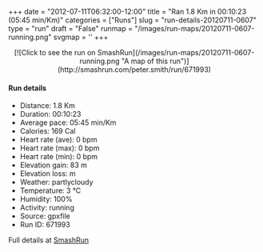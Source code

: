 +++
date = "2012-07-11T06:32:00-12:00"
title = "Ran 1.8 Km in 00:10:23 (05:45 min/Km)"
categories = ["Runs"]
slug = "run-details-20120711-0607"
type = "run"
draft = "False"
runmap = "/images/run-maps/20120711-0607-running.png"
svgmap = '<polyline points="0 66, 1 65, 4 63, 5 61, 7 60, 7 59, 9 57, 10 56, 12 55, 13 56, 15 55, 19 56, 22 57, 24 57, 26 58, 27 57, 29 56, 31 55, 32 54, 33 53, 34 50, 35 49, 36 47, 36 46, 37 45, 40 40, 41 39, 41 38, 43 36, 44 35, 45 34, 47 36, 50 38, 51 39, 53 40, 55 40, 57 41, 60 43, 65 46, 67 47, 70 49, 73 50, 74 51, 75 52, 77 53, 78 54, 79 55, 81 55, 83 55, 85 56, 87 57, 88 59, 89 59, 99 59, 100 59, 100 58, 97 57, 96 56, 95 55, 93 55, 92 54, 90 55, 86 56, 85 56, 84 55, 82 54, 79 53, 77 53, 74 51, 71 49, 68 47, 63 45, 60 43, 56 41, 55 40, 49 38, 48 37, 46 36, 44 35, 43 36, 42 37, 42 37">'
+++



<!--more-->

<center>
[![Click to see the run on SmashRun](/images/run-maps/20120711-0607-running.png "A map of this run")](http://smashrun.com/peter.smith/run/671993)
</center>

#### Run details

* Distance: 1.8 Km
* Duration: 00:10:23
* Average pace: 05:45 min/Km
* Calories: 169 Cal
* Heart rate (ave): 0 bpm
* Heart rate (max): 0 bpm
* Heart rate (min): 0 bpm
* Elevation gain: 83 m
* Elevation loss:  m
* Weather: partlycloudy
* Temperature: 3 &deg;C
* Humidity: 100%
* Activity: running
* Source: gpxfile
* Run ID: 671993

Full details at [SmashRun](http://smashrun.com/peter.smith/run/671993)